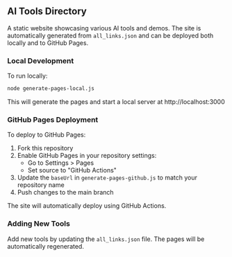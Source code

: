 ## AI Tools Directory

A static website showcasing various AI tools and demos. The site is automatically generated from `all_links.json` and can be deployed both locally and to GitHub Pages.

### Local Development

To run locally:

```bash
node generate-pages-local.js
```

This will generate the pages and start a local server at http://localhost:3000

### GitHub Pages Deployment

To deploy to GitHub Pages:

1. Fork this repository
2. Enable GitHub Pages in your repository settings:
   - Go to Settings > Pages
   - Set source to "GitHub Actions"
3. Update the `baseUrl` in `generate-pages-github.js` to match your repository name
4. Push changes to the main branch

The site will automatically deploy using GitHub Actions.

### Adding New Tools

Add new tools by updating the `all_links.json` file. The pages will be automatically regenerated.